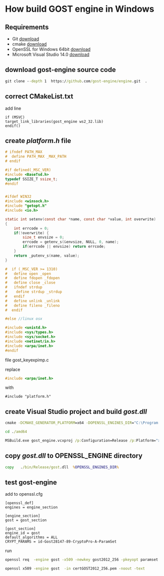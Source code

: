 # How build GOST engine in Windows  

## Requirements
 * Git  [download](https://gitforwindows.org/)
 * cmake [download](https://cmake.org/download/)
 * OpenSSL for Windows 64bit [download](https://slproweb.com/products/Win32OpenSSL.html)
 * Microsoft Visual Studio 14.0 [download](https://www.microsoft.com/ru-ru/download/details.aspx?id=48159)

## download gost-engine source code 

```bat
git clone --depth 1  https://github.com/gost-engine/engine.git  .
```

## correct CMakeList.txt

add line
```
if (MSVC)
target_link_libraries(gost_engine ws2_32.lib)
endif()
```

## create *platform.h* file 

```c
# ifndef PATH_MAX
#  define PATH_MAX _MAX_PATH
# endif

#if defined(_MSC_VER)
#include <BaseTsd.h>
typedef SSIZE_T ssize_t;
#endif


#ifdef WIN32
#include <winsock.h>
#include "getopt.h"
#include <io.h>

static int setenv(const char *name, const char *value, int overwrite)
{
    int errcode = 0;
    if(!overwrite) {
        size_t envsize = 0;
        errcode = getenv_s(&envsize, NULL, 0, name);
        if(errcode || envsize) return errcode;
    }
    return _putenv_s(name, value);
}

#  if (_MSC_VER >= 1310)
#   define open _open
#   define fdopen _fdopen
#   define close _close
#   ifndef strdup
#    define strdup _strdup
#   endif
#   define unlink _unlink
#   define fileno _fileno
#  endif

#else //linux osx

#include <unistd.h>
#include <sys/types.h>
#include <sys/socket.h>
#include <netinet/in.h>
#include <arpa/inet.h>
#endif
```

file gost_keyexpimp.c

replace 
```c
#include <arpa/inet.h>
```
with
```
#include "platform.h"
```

## create Visual Studio project and build  *gost.dll*

```bat
cmake -DCMAKE_GENERATOR_PLATFORM=x64 -DOPENSSL_ENGINES_DIR="C:\Program Files\OpenSSL-Win64\bin"  -B ./amd64

cd ./amd64

MSBuild.exe gost_engine.vcxproj /p:Configuration=Release /p:Platform="x64" 
```

## copy  *gost.dll* to OPENSSL_ENGINE directory

```bat
copy   ./bin/Release/gost.dll  %OPENSSL_ENGINES_DIR%
```

## test gost-engine

add to openssl.cfg

```
[openssl_def]
engines = engine_section

[engine_section]
gost = gost_section

[gost_section]
engine_id = gost
default_algorithms = ALL
CRYPT_PARAMS = id-Gost28147-89-CryptoPro-A-ParamSet
```

run 
```bat
openssl req  -engine gost -x509 -newkey gost2012_256 -pkeyopt paramset:A  -keyout keyGOST2012_256.pem  -out certGOST2012_256.pem -nodes -days 3650   -subj "/CN=localhost/OU=gost2012_256" 

openssl x509 -engine gost  -in certGOST2012_256.pem -noout -text 
```
